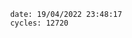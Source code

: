 

                date: 19/04/2022 23:48:17
                cycles: 12720

                         